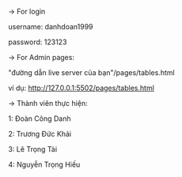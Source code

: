-> For login

username: danhdoan1999

password: 123123


-> For Admin pages:

"đường dẫn live server của bạn"/pages/tables.html

ví dụ: http://127.0.0.1:5502/pages/tables.html

-> Thành viên thực hiện:

1: Đoàn Công Danh

2: Trương Đức Khải

3: Lê Trọng Tài

4: Nguyễn Trọng Hiếu
